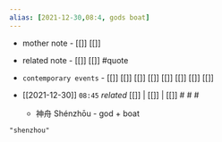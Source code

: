 ```yaml
---
alias: [2021-12-30,08:4, gods boat]
---
```

- mother note - [[]] [[]]
- related note - [[]] [[]] #quote 
- `contemporary events` - [[]] [[]] [[]] [[]] [[]] [[]] [[]] [[]]

- [[2021-12-30]]  `08:45` _related_ [[]] | [[]] | [[]] # # #
	- 神舟 Shénzhōu - god + boat

```query
"shenzhou"
```